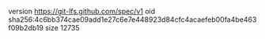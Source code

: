 version https://git-lfs.github.com/spec/v1
oid sha256:4c6bb374cae09add1e27c6e7e448923d84cfc4acaefeb00fa4be463f09b2db19
size 12735
